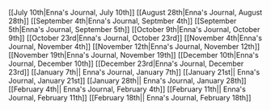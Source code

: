 [[July 10th|Enna's Journal, July 10th]]
[[August 28th|Enna's Journal, August 28th]]
[[September 4th|Enna's Journal, Septmber 4th]]
[[September 5th|Enna's Journal, September 5th]]
[[October 9th|Enna's Journal, October 9th]]
[[October 23rd|Enna's Journal, October 23rd]]
[[November 4th|Enna's Journal, November 4th]]
[[November 12th|Enna's Journal, November 12th]]
[[November 19th|Enna's Journal, November 19th]]
[[December 10th|Enna's Journal, December 10th]]
[[December 23rd|Enna's Journal, December 23rd]]
[[January 7th|| Enna's Journal, January 7th]]
[[January 21st|| Enna's Journal, January 21st]]
[[January 28th|| Enna's Journal, January 28th]]
[[February 4th|| Enna's Journal, February 4th]]
[[February 11th|| Enna's Journal, February 11th]]
[[February 18th|| Enna's Journal, February 18th]]